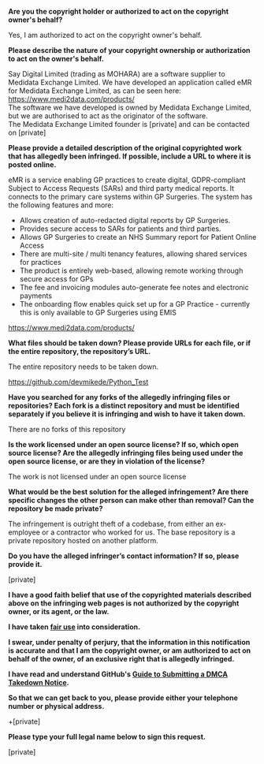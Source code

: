 **Are you the copyright holder or authorized to act on the copyright owner's behalf?**

Yes, I am authorized to act on the copyright owner's behalf.

**Please describe the nature of your copyright ownership or authorization to act on the owner's behalf.**

Say Digital Limited (trading as MOHARA) are a software supplier to Medidata Exchange Limited. We have developed an application called eMR for Medidata Exchange Limited, as can be seen here: https://www.medi2data.com/products/  
The software we have developed is owned by Medidata Exchange Limited, but we are authorised to act as the originator of the software.  
The Medidata Exchange Limited founder is [private] and can be contacted on [private]  

**Please provide a detailed description of the original copyrighted work that has allegedly been infringed. If possible, include a URL to where it is posted online.**

eMR is a service enabling GP practices to create digital, GDPR-compliant Subject to Access Requests (SARs) and third party medical reports. It connects to the primary care systems within GP Surgeries. The system has the following features and more:  
- Allows creation of auto-redacted digital reports by GP Surgeries.  
- Provides secure access to SARs for patients and third parties.  
- Allows GP Surgeries to create an NHS Summary report for Patient Online Access  
- There are multi-site / multi tenancy features, allowing shared services for practices  
- The product is entirely web-based, allowing remote working through secure access for GPs  
- The fee and invoicing modules auto-generate fee notes and electronic payments  
- The onboarding flow enables quick set up for a GP Practice - currently this is only available to GP Surgeries using EMIS  

https://www.medi2data.com/products/

**What files should be taken down? Please provide URLs for each file, or if the entire repository, the repository’s URL.**

The entire repository needs to be taken down.

https://github.com/devmikede/Python_Test

**Have you searched for any forks of the allegedly infringing files or repositories? Each fork is a distinct repository and must be identified separately if you believe it is infringing and wish to have it taken down.**

There are no forks of this repository

**Is the work licensed under an open source license? If so, which open source license? Are the allegedly infringing files being used under the open source license, or are they in violation of the license?**

The work is not licensed under an open source license

**What would be the best solution for the alleged infringement? Are there specific changes the other person can make other than removal? Can the repository be made private?**

The infringement is outright theft of a codebase, from either an ex-employee or a contractor who worked for us. The base repository is a private repository hosted on another platform.

**Do you have the alleged infringer’s contact information? If so, please provide it.**

[private]

**I have a good faith belief that use of the copyrighted materials described above on the infringing web pages is not authorized by the copyright owner, or its agent, or the law.**

**I have taken <a href="https://www.lumendatabase.org/topics/22">fair use</a> into consideration.**

**I swear, under penalty of perjury, that the information in this notification is accurate and that I am the copyright owner, or am authorized to act on behalf of the owner, of an exclusive right that is allegedly infringed.**

**I have read and understand GitHub's <a href="https://docs.github.com/articles/guide-to-submitting-a-dmca-takedown-notice/">Guide to Submitting a DMCA Takedown Notice</a>.**

**So that we can get back to you, please provide either your telephone number or physical address.**

+[private]

**Please type your full legal name below to sign this request.**

[private]
